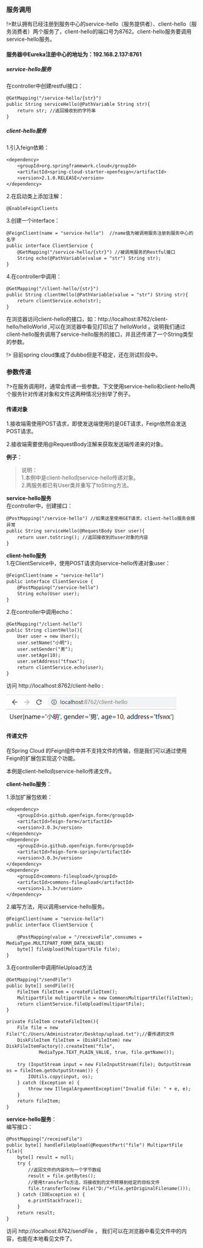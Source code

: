 ### 服务调用
!>默认拥有已经注册到服务中心的service-hello（服务提供者）、client-hello（服务消费者）两个服务了，client-hello的端口号为8762。client-hello服务要调用service-hello服务。

#### 服务器中Eureka注册中心的地址为：192.168.2.137:8761

##### service-hello服务
在controller中创建restful接口：

```
@GetMapping("/service-hello/{str}")  
public String serviceHello(@PathVariable String str){
    return str; //返回接收到的字符串
}
```

##### client-hello服务
1.引入feign依赖：

```
<dependency>
    <groupId>org.springframework.cloud</groupId>
    <artifactId>spring-cloud-starter-openfeign</artifactId>
    <version>2.1.0.RELEASE</version>
</dependency>
```
2.在启动类上添加注解：

```
@EnableFeignClients
```

3.创建一个interface：

```
@FeignClient(name = "service-hello")  //name值为被调用服务注册到服务中心的名字
public interface ClientService {
    @GetMapping("/service-hello/{str}") //被调用服务的Restful接口
    String echo(@PathVariable(value = "str") String str);
}
```
4.在controller中调用：

```
@GetMapping("/client-hello/{str}")
public String clientHello(@PathVariable(value = "str") String str){
    return clientService.echo(str);
}
```

在浏览器访问client-hello的接口，如：http://localhost:8762/client-hello/helloWorld ,可以在浏览器中看见打印出了 helloWorld 。说明我们通过client-hello服务调用了service-hello服务的接口，并且还传递了一个String类型的参数。

!> 目前spring cloud集成了dubbo但是不稳定，还在测试阶段中。

### 参数传递
?>在服务调用时，通常会传递一些参数。下文使用service-hello和client-hello两个服务针对传递对象和文件这两种情况分别举了例子。
#### 传递对象
1.接收端需使用POST请求，即使发送端使用的是GET请求，Feign依然会发送POST请求。

2.接收端需要使用@RequestBody注解来获取发送端传递来的对象。

**例子**：  
> 说明：    
1.本例中是client-hello向service-hello传递对象。  
2.两服务都已有User类并重写了toString方法。

**service-hello服务**		
在controller中，创建接口：

```
@PostMapping("/service-hello") //如果这里使用GET请求，client-hello服务会报异常
public String serviceHello(@RequestBody User user){
    return user.toString(); //返回接收到的user对象的内容
}
```

**client-hello服务**		
1.在ClientService中，使用POST请求向service-hello传递对象user：

```
@FeignClient(name = "service-hello")
public interface ClientService {
    @PostMapping("/service-hello")
    String echo(User user);
}
```
2.在controller中调用echo：

```
@GetMapping("/client-hello")
public String clientHello(){
    User user = new User();
	user.setName("小明");
	user.setGender("男");
	user.setAge(10);
	user.setAddress("tfswx");
    return clientService.echo(user);
}
```

访问 http://localhost:8762/client-hello :

![](../_img/feign.png)		


#### 传递文件
在Spring Cloud 的Feign组件中并不支持文件的传输，但是我们可以通过使用Feign的扩展包实现这个功能。

本例是client-hello向service-hello传递文件。

**client-hello服务**：

1.添加扩展包依赖：

```
<dependency>
    <groupId>io.github.openfeign.form</groupId>
    <artifactId>feign-form</artifactId>
    <version>3.0.3</version>
</dependency>
<dependency>
    <groupId>io.github.openfeign.form</groupId>
    <artifactId>feign-form-spring</artifactId>
    <version>3.0.3</version>
</dependency>
<dependency>
    <groupId>commons-fileupload</groupId>
    <artifactId>commons-fileupload</artifactId>
    <version>1.3.3</version>
</dependency>
```

2.编写方法，用以调用service-hello服务。

```
@FeignClient(name = "service-hello")
public interface ClientService {

    @PostMapping(value = "/receiveFile",consumes = MediaType.MULTIPART_FORM_DATA_VALUE)
    byte[] fileUpload(MultipartFile file);
}
```

3.在controller中调用fileUpload方法

```
@GetMapping("/sendFile")
public byte[] sendFile(){
    FileItem fileItem = createFileItem(); 
    MultipartFile multipartFile = new CommonsMultipartFile(fileItem);
    return clientService.fileUpload(multipartFile);
}
```

```
private FileItem createFileItem(){
    File file = new File("C:/Users/Administrator/Desktop/upload.txt");//要传递的文件
    DiskFileItem fileItem = (DiskFileItem) new DiskFileItemFactory().createItem("file",
            MediaType.TEXT_PLAIN_VALUE, true, file.getName());

    try (InputStream input = new FileInputStream(file); OutputStream os = fileItem.getOutputStream()) {
        IOUtils.copy(input, os);
    } catch (Exception e) {
        throw new IllegalArgumentException("Invalid file: " + e, e);
    }
    return fileItem;
}
```

**service-hello服务**：     
编写接口：

```
@PostMapping("/receiveFile")
public byte[] handleFileUpload(@RequestPart("file") MultipartFile file){
    byte[] result = null;
    try {
        //返回文件的内容作为一个字节数组
        result = file.getBytes(); 
        //使用transferTo方法，将接收到的文件转移到给定的目标文件
        file.transferTo(new File("D:/"+file.getOriginalFilename()));
    } catch (IOException e) {
        e.printStackTrace();
    }
    return result;
}
```

访问 http://localhost:8762/sendFile ， 我们可以在浏览器中看见文件中的内容，也能在本地看见文件了。

